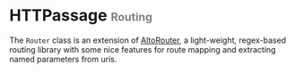 <h1>HTTPassage <span style="color:gray; font-size: .7em"> Routing</span></h1>

The `Router` class is an extension of [AltoRouter](https://github.com/dannyvankooten/AltoRouter), a light-weight, regex-based routing library with some nice features for route mapping and extracting named parameters from uris.
